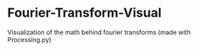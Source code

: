 # Fourier-Transform-Visual
Visualization of the math behind fourier transforms (made with Processing.py)
